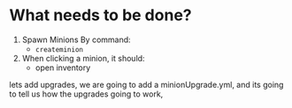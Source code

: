 # What needs to be done?

1. Spawn Minions By command:
    - `createminion`
2. When clicking a minion, it should:
    - open inventory

lets add upgrades, we are going  to add a minionUpgrade.yml, and its going to tell us how the upgrades going to work,